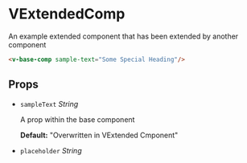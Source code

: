 
# VExtendedComp
An example extended component that has been extended by another component

```html
<v-base-comp sample-text="Some Special Heading"/>
```

## Props


- `sampleText` *String*

  A prop within the base component

  **Default:**  "Overwritten in VExtended Cmponent"

- `placeholder` *String*

  

  








